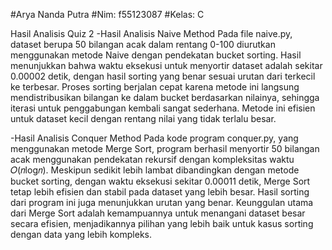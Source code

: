 #Arya Nanda Putra
#Nim: f55123087
#Kelas: C

Hasil Analisis Quiz 2
-Hasil Analisis Naive Method Pada file naive.py, dataset berupa 50 bilangan acak dalam rentang 0-100 diurutkan menggunakan metode Naive dengan pendekatan bucket sorting. Hasil menunjukkan bahwa waktu eksekusi untuk menyortir dataset adalah sekitar 0.00002 detik, dengan hasil sorting yang benar sesuai urutan dari terkecil ke terbesar. Proses sorting berjalan cepat karena metode ini langsung mendistribusikan bilangan ke dalam bucket berdasarkan nilainya, sehingga iterasi untuk penggabungan kembali sangat sederhana. Metode ini efisien untuk dataset kecil dengan rentang nilai yang tidak terlalu besar.

-Hasil Analisis Conquer Method Pada kode program conquer.py, yang menggunakan metode Merge Sort, program berhasil menyortir 50 bilangan acak menggunakan pendekatan rekursif dengan kompleksitas waktu 𝑂(𝑛log𝑛). Meskipun sedikit lebih lambat dibandingkan dengan metode bucket sorting, dengan waktu eksekusi sekitar 0.00011 detik, Merge Sort tetap lebih efisien dan stabil pada dataset yang lebih besar. Hasil sorting dari program ini juga menunjukkan urutan yang benar. Keunggulan utama dari Merge Sort adalah kemampuannya untuk menangani dataset besar secara efisien, menjadikannya pilihan yang lebih baik untuk kasus sorting dengan data yang lebih kompleks.
